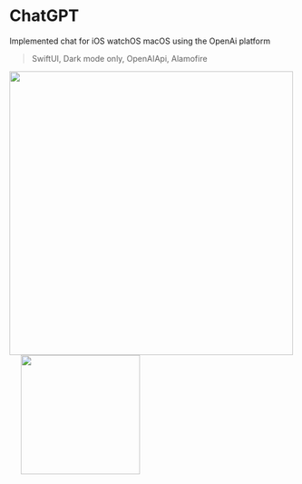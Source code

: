 # ChatGPT
Implemented chat for iOS watchOS macOS using the OpenAi platform

> SwiftUI, Dark mode only, OpenAIApi, Alamofire

<img src="https://github.com/glbrom/glbrom/blob/87607adf9dba59b3dd53e0eacac01b3ed7b2f4fe/images/ChatGPT.png" width="500">&nbsp;&nbsp;&nbsp;&nbsp;&nbsp;<img src="https://github.com/glbrom/glbrom/blob/87607adf9dba59b3dd53e0eacac01b3ed7b2f4fe/AppSimulation/ChatGPT.gif" width="210">

